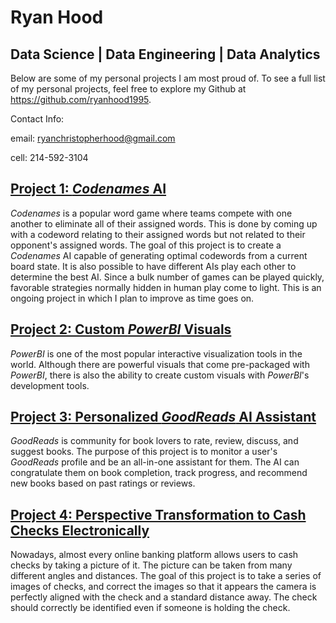 # Ryan Hood
## Data Science | Data Engineering | Data Analytics

Below are some of my personal projects I am most proud of.  To see a full list of my personal projects, feel free to explore my Github at https://github.com/ryanhood1995.


Contact Info:

email: ryanchristopherhood@gmail.com

cell: 214-592-3104


## [Project 1: *Codenames* AI](https://github.com/ryanhood1995/codenames_ai)

*Codenames* is a popular word game where teams compete with one another to eliminate all of their assigned words.  This is done by coming up with a codeword relating to their assigned words but not related to their opponent's assigned words.  The goal of this project is to create a *Codenames* AI capable of generating optimal codewords from a current board state.  It is also possible to have different AIs play each other to determine the best AI.  Since a bulk number of games can be played quickly, favorable strategies normally hidden in human play come to light.  This is an ongoing project in which I plan to improve as time goes on.


## [Project 2: Custom *PowerBI* Visuals](https://github.com/ryanhood1995/custom_powerbi_visuals)

*PowerBI* is one of the most popular interactive visualization tools in the world. Although there are powerful visuals that come pre-packaged with *PowerBI*, there is also the ability to create custom visuals with *PowerBI*'s development tools.


## [Project 3: Personalized *GoodReads* AI Assistant](https://github.com/ryanhood1995/good_reads)

*GoodReads* is community for book lovers to rate, review, discuss, and suggest books.  The purpose of this project is to monitor a user's *GoodReads* profile and be an all-in-one assistant for them.  The AI can congratulate them on book completion, track progress, and recommend new books based on past ratings or reviews.


## [Project 4: Perspective Transformation to Cash Checks Electronically](https://github.com/ryanhood1995/perspective_transform_on_checks)

Nowadays, almost every online banking platform allows users to cash checks by taking a picture of it.  The picture can be taken from many different angles and distances.  The goal of this project is to take a series of images of checks, and correct the images so that it appears the camera is perfectly aligned with the check and a standard distance away.  The check should correctly be identified even if someone is holding the check.



